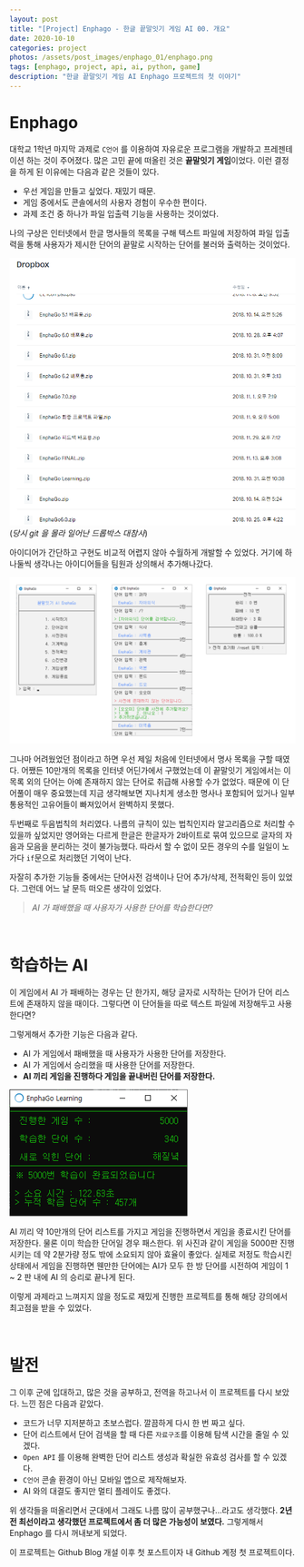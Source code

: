 ```yaml
---
layout: post
title: "[Project] Enphago - 한글 끝말잇기 게임 AI 00. 개요"
date: 2020-10-10
categories: project
photos: /assets/post_images/enphago_01/enphago.png
tags: [enphago, project, api, ai, python, game]
description: "한글 끝말잇기 게임 AI Enphago 프로젝트의 첫 이야기"
---
```


Enphago
===


대학교 1학년 마지막 과제로 `C언어` 를 이용하여 자유로운 프로그램을 개발하고 프레젠테이션 하는 것이 주어졌다. 많은 고민 끝에 떠올린 것은 **끝말잇기 게임**이었다. 이런 결정을 하게 된 이유에는 다음과 같은 것들이 있다.

- 우선 게임을 만들고 싶었다. 재밌기 때문.
- 게임 중에서도 콘솔에서의 사용자 경험이 우수한 편이다.
- 과제 조건 중 하나가 파일 입출력 기능을 사용하는 것이었다.

나의 구상은 인터넷에서 한글 명사들의 목록을 구해 텍스트 파일에 저장하여 파일 입출력을 통해 사용자가 제시한 단어의 끝말로 시작하는 단어를 불러와 출력하는 것이었다.

![1](/assets/post_images/enphago_01/1.png)
(*당시 git 을 몰라 일어난 드롭박스 대참사*)

아이디어가 간단하고 구현도 비교적 어렵지 않아 수월하게 개발할 수 있었다. 거기에 하나둘씩 생각나는 아이디어들을 팀원과 상의해서 추가해나갔다.

![2](/assets/post_images/enphago_01/2.png)

그나마 어려웠었던 점이라고 하면 우선 제일 처음에 인터넷에서 명사 목록을 구할 때였다. 어쨌든 10만개의 목록을 인터넷 어딘가에서 구했었는데 이 끝말잇기 게임에서는 이 목록 외의 단어는 아예 존재하지 않는 단어로 취급해 사용할 수가 없었다. 때문에 이 단어풀이 매우 중요했는데 지금 생각해보면 지나치게 생소한 명사나 포함되어 있거나 일부 통용적인 고유어들이 빠져있어서 완벽하지 못했다.

두번째로 두음법칙의 처리였다. 나름의 규칙이 있는 법칙인지라 알고리즘으로 처리할 수 있을까 싶었지만 영어와는 다르게 한글은 한글자가 2바이트로 묶여 있으므로 글자의 자음과 모음을 분리하는 것이 불가능했다. 따라서 할 수 없이 모든 경우의 수를 일일이 노가다 `if`문으로 처리했던 기억이 난다.

 자잘히 추가한 기능들 중에서는 단어사전 검색이나 단어 추가/삭제, 전적확인 등이 있었다. 그런데 어느 날 문득 떠오른 생각이 있었다.

 > *AI 가 패배했을 때 사용자가 사용한 단어를 학습한다면?*

<br>

학습하는 AI
===

 이 게임에서 AI 가 패배하는 경우는 단 한가지, 해당 글자로 시작하는 단어가 단어 리스트에 존재하지 않을 때이다. 그렇다면 이 단어들을 따로 텍스트 파일에 저장해두고 사용한다면?

 그렇게해서 추가한 기능은 다음과 같다.

 - AI 가 게임에서 패배했을 때 사용자가 사용한 단어를 저장한다.
 - AI 가 게임에서 승리했을 때 사용한 단어를 저장한다.
 - **AI 끼리 게임을 진행하다 게임을 끝내버린 단어를 저장한다.**

![3](/assets/post_images/enphago_01/3.png)

AI 끼리 약 10만개의 단어 리스트를 가지고 게임을 진행하면서 게임을 종료시킨 단어를 저장한다. 물론 이미 학습한 단어일 경우 패스한다. 위 사진과 같이 게임을 5000판 진행시키는 데 약 2분가량 정도 밖에 소요되지 않아 효율이 좋았다. 실제로 저정도 학습시킨 상태에서 게임을 진행하면 웬만한 단어에는 AI가 모두 한 방 단어를 시전하여 게임이 1 ~ 2 판 내에 AI 의 승리로 끝나게 된다.

이렇게 과제라고 느껴지지 않을 정도로 재밌게 진행한 프로젝트를 통해 해당 강의에서 최고점을 받을 수 있었다.

<br>

발전
===


그 이후 군에 입대하고, 많은 것을 공부하고, 전역을 하고나서 이 프로젝트를 다시 보았다. 느낀 점은 다음과 같았다.

- 코드가 너무 지저분하고 초보스럽다. 깔끔하게 다시 한 번 짜고 싶다.
- 단어 리스트에서 단어 검색을 할 때 다른 `자료구조`를 이용해 탐색 시간을 줄일 수 있겠다.
- `Open API` 를 이용해 완벽한 단어 리스트 생성과 확실한 유효성 검사를 할 수 있겠다.
- `C언어` 콘솔 환경이 아닌 모바일 앱으로 제작해보자.
- AI 와의 대결도 좋지만 멀티 플레이도 좋겠다.

위 생각들을 떠올리면서 군대에서 그래도 나름 많이 공부했구나...라고도 생각했다. **2년 전 최선이라고 생각했던 프로젝트에서 좀 더 많은 가능성이 보였다.** 그렇게해서 Enphago 를 다시 꺼내보게 되었다.

이 프로젝트는 Github Blog 개설 이후 첫 포스트이자 내 Github 계정 첫 프로젝트이다.